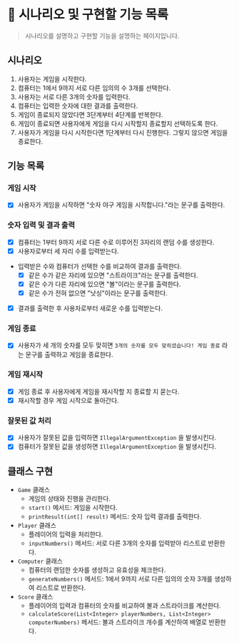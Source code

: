 📝 시나리오 및 구현할 기능 목록
===
> 시나리오를 설명하고 구현할 기능을 설명하는 페이지입니다. 
## 시나리오

1. 사용자는 게임을 시작한다.
2. 컴퓨터는 1에서 9까지 서로 다른 임의의 수 3개를 선택한다.
3. 사용자는 서로 다른 3개의 숫자를 입력한다.
4. 컴퓨터는 입력한 숫자에 대한 결과를 출력한다.
5. 게임이 종료되지 않았다면 3단계부터 4단계를 반복한다.
6. 게임이 종료되면 사용자에게 게임을 다시 시작할지 종료할지 선택하도록 한다.
7. 사용자가 게임을 다시 시작한다면 1단계부터 다시 진행한다. 그렇지 않으면 게임을 종료한다.

## 기능 목록

### 게임 시작

- [x]  사용자가 게임을 시작하면 "숫자 야구 게임을 시작합니다."라는 문구를 출력한다.

### 숫자 입력 및 결과 출력

- [x]  컴퓨터는 1부터 9까지 서로 다른 수로 이루어진 3자리의 랜덤 수를 생성한다.
- [x]  사용자로부터 세 자리 수를 입력받는다.
- 입력받은 수와 컴퓨터가 선택한 수를 비교하여 결과를 출력한다.
    - [x]  같은 수가 같은 자리에 있으면 "스트라이크"라는 문구를 출력한다.
    - [x]  같은 수가 다른 자리에 있으면 "볼"이라는 문구를 출력한다.
    - [x]  같은 수가 전혀 없으면 "낫싱"이라는 문구를 출력한다.
- [x]  결과를 출력한 후 사용자로부터 새로운 수를 입력받는다.

### 게임 종료

- [x]  사용자가 세 개의 숫자를 모두 맞히면 `3개의 숫자를 모두 맞히셨습니다! 게임 종료` 라는 문구를 출력하고 게임을 종료한다.

### 게임 재시작

- [x]  게임 종료 후 사용자에게 게임을 재시작할 지 종료할 지 묻는다.
- [x]  재시작할 경우 게임 시작으로 돌아간다.

### 잘못된 값 처리

- [x]  사용자가 잘못된 값을 입력하면 `IllegalArgumentException` 을 발생시킨다.
- [x]  컴퓨터가 잘못된 값을 생성하면  `IllegalArgumentException` 을 발생시킨다.

## 클래스 구현

- `Game` 클래스
    - 게임의 상태와 진행을 관리한다.
    - `start()` 메서드: 게임을 시작한다.
    - `printResult(int[] result)` 메서드: 숫자 입력 결과를 출력한다.
- `Player` 클래스
    - 플레이어의 입력을 처리한다.
    - `inputNumbers()` 메서드: 서로 다른 3개의 숫자를 입력받아 리스트로 반환한다.
- `Computer` 클래스
    - 컴퓨터의 랜덤한 숫자를 생성하고 유효성을 체크한다.
    - `generateNumbers()` 메서드: 1에서 9까지 서로 다른 임의의 숫자 3개를 생성하여 리스트로 반환한다.
- `Score` 클래스
    - 플레이어의 입력과 컴퓨터의 숫자를 비교하여 볼과 스트라이크를 계산한다.
    - `calculateScore(List<Integer> playerNumbers, List<Integer> computerNumbers)` 메서드: 볼과 스트라이크 개수를
      계산하여 배열로 반환한다.